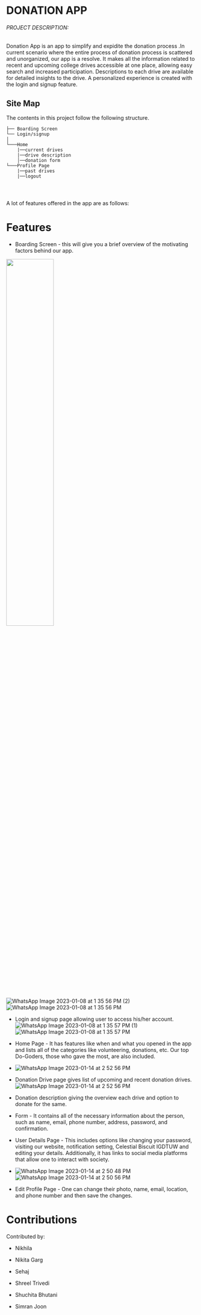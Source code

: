 
# DONATION APP

<h6> PROJECT DESCRIPTION: </h6>
Donation App is an app to simplify and expidite the donation process .In current scenario where the entire process of donation process is scattered and unorganized, our app is a resolve. It makes all the information related to recent and upcoming college drives accessible at one place, allowing easy search and increased participation.
Descriptions to each drive are available for detailed insights to the drive. A personalized experience is created with the login and signup feature.



## Site Map
The contents in this project follow the following structure.

```
├── Boarding Screen
└── Login/signup
│
└───Home
    |──current drives
    |──drive description
    │──donation form
└───Profile Page
    |──past drives
    |──logout

    
  

```


A lot of features offered in the app are as follows:
# Features

* Boarding Screen - this will give you a brief overview of the motivating factors behind our app.    

 <img src="https://user-images.githubusercontent.com/94682086/212464581-033ca5a7-2711-4b83-98a4-787b8adda823.jpeg" height=50%>

![WhatsApp Image 2023-01-08 at 1 35 56 PM (2)](https://user-images.githubusercontent.com/94682086/212464589-c2ee37f4-e99f-4c98-bbdd-61b34bc3793e.jpeg)
![WhatsApp Image 2023-01-08 at 1 35 56 PM](https://user-images.githubusercontent.com/94682086/212464594-2d638e54-4e27-4ba2-a50a-674193b8c473.jpeg)

* Login and signup page allowing user to access his/her account.
![WhatsApp Image 2023-01-08 at 1 35 57 PM (1)](https://user-images.githubusercontent.com/94682086/212465859-636a347d-cee5-4ea7-a1ef-bf27b66ea5b9.jpeg)
![WhatsApp Image 2023-01-08 at 1 35 57 PM](https://user-images.githubusercontent.com/94682086/212465881-c6f45490-6fb2-41a9-938c-8cff241b7c6e.jpeg)


* Home Page - It has features like when and what you opened in the app and lists all of the categories like volunteering, donations, etc. Our top Do-Goders, those who gave the most, are also included.       
* ![WhatsApp Image 2023-01-14 at 2 52 56 PM](https://user-images.githubusercontent.com/94682086/212465914-bf781465-58f0-4b90-9f36-8d53f97c70ad.jpeg)
                                    

* Donation Drive page gives list of upcoming and recent donation drives.
![WhatsApp Image 2023-01-14 at 2 52 56 PM](https://user-images.githubusercontent.com/94682086/212465901-5a86ae99-51ba-4f25-a5bb-ee3b9ebcb855.jpeg)

* Donation description giving the overview each drive and option to donate for the same.        
                                    
* Form - It contains all of the necessary information about the person, such as name, email, phone number, address, password, and confirmation.        
* User Details Page - This includes options like changing your password, visiting our website, notification setting, Celestial Biscuit IGDTUW and editing your details. Additionally, it has links to social media platforms that allow one to interact with society.    

* ![WhatsApp Image 2023-01-14 at 2 50 48 PM](https://user-images.githubusercontent.com/94682086/212466337-a53727b5-7aa1-4855-9aa0-e67b968e13f4.jpeg)
![WhatsApp Image 2023-01-14 at 2 50 56 PM](https://user-images.githubusercontent.com/94682086/212466355-e721abe4-3160-4f93-9cfe-f6762de41c91.jpeg)


* Edit Profile Page - One can change their photo, name, email, location, and phone number and then save the changes.

# Contributions
Contributed by:
* Nikhila 

* Nikita Garg

* Sehaj

* Shreel Trivedi

* Shuchita Bhutani

* Simran Joon



